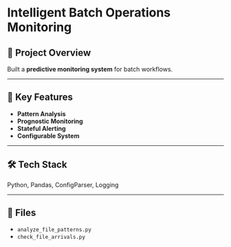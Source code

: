 # Intelligent Batch Operations Monitoring

## 📌 Project Overview
Built a **predictive monitoring system** for batch workflows.  

---

## 🔑 Key Features
- **Pattern Analysis**  
- **Prognostic Monitoring**  
- **Stateful Alerting**  
- **Configurable System**  

---

## 🛠️ Tech Stack
Python, Pandas, ConfigParser, Logging  

---

## 📂 Files
- `analyze_file_patterns.py`  
- `check_file_arrivals.py`  
